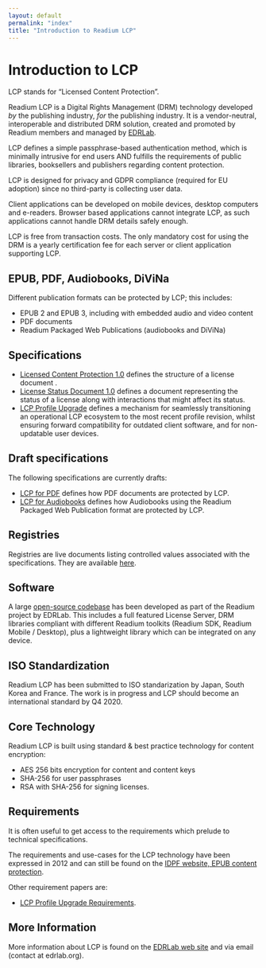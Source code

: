 ```yaml
---
layout: default
permalink: "index"
title: "Introduction to Readium LCP"
---
```


# Introduction to LCP

LCP stands for “Licensed Content Protection”.

Readium LCP is a Digital Rights Management (DRM) technology developed *by* the publishing industry, *for* the publishing industry. It is a vendor-neutral, interoperable and distributed DRM solution, created and promoted by Readium members and managed by [EDRLab](https://www.edrlab.org). 

LCP defines a simple passphrase-based authentication method, which is minimally intrusive for end users AND fulfills the requirements of public libraries, booksellers and publishers regarding content protection. 
 
LCP is designed for privacy and GDPR compliance (required for EU adoption) since no third-party is collecting user data.

Client applications can be developed on mobile devices, desktop computers and e-readers. Browser based applications cannot integrate LCP, as such applications cannot handle DRM details safely enough. 

LCP is free from transaction costs. The only mandatory cost for using the DRM is a yearly certification fee for each server or client application supporting LCP.

## EPUB, PDF, Audiobooks, DiViNa

Different publication formats can be protected by LCP; this includes: 

* EPUB 2 and EPUB 3, including with embedded audio and video content
* PDF documents
* Readium Packaged Web Publications (audiobooks and DiViNa)

## Specifications

* [Licensed Content Protection 1.0]({{site.section}}readium-lcp-specification) defines the structure of a license document .
* [License Status Document 1.0]({{site.section}}readium-lsd-specification) defines a document representing the status of a license along with interactions that might affect its status.
* [LCP Profile Upgrade]({{site.section}}lcp-profile-upgrade) defines a mechanism for seamlessly transitioning an operational LCP ecosystem to the most recent profile revision, whilst ensuring forward compatibility for outdated client software, and for non-updatable user devices.

## Draft specifications

The following specifications are currently drafts: 

* [LCP for PDF]({{site.section}}lcp-for-pdf) defines how PDF documents are protected by LCP. 
* [LCP for Audiobooks]({{site.section}}lcp-for-audiobooks) defines how Audiobooks using the Readium Packaged Web Publication format are protected by LCP. 

## Registries

Registries are live documents listing controlled values associated with the specifications. They are available [here]({{site.section}}registries/).

## Software

A large [open-source codebase]({{site.section}}readium-lcp-codebase/) has been developed as part of the Readium project by EDRLab. This includes a full featured License Server, DRM libraries compliant with different Readium toolkits (Readium SDK, Readium Mobile / Desktop), plus a lightweight library which can be integrated on any device.

## ISO Standardization

Readium LCP has been submitted to ISO standarization by Japan, South Korea and France. The work is in progress and LCP should become an international standard by Q4 2020.

## Core Technology

Readium LCP is built using standard & best practice technology for content encryption:

* AES 256 bits encryption for content and content keys
* SHA-256 for user passphrases
* RSA with SHA-256 for signing licenses.

## Requirements

It is often useful to get access to the requirements which prelude to technical specifications. 

The requirements and use-cases for the LCP technology have been expressed in 2012 and can still be found on the [IDPF website, EPUB content protection](http://idpf.org/epub-content-protection).

Other requirement papers are:

* [LCP Profile Upgrade Requirements]({{site.section}}lcp-profile-upgrade-requirements). 


## More Information

More information about LCP is found on the [EDRLab web site](https://www.edrlab.org/readium-lcp/) and via email (contact at edrlab.org).